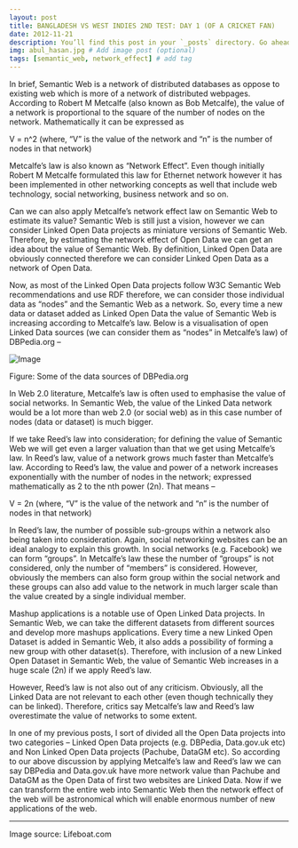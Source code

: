 ```yaml
---
layout: post
title: BANGLADESH VS WEST INDIES 2ND TEST: DAY 1 (OF A CRICKET FAN)
date: 2012-11-21
description: You’ll find this post in your `_posts` directory. Go ahead and edit it and re-build the site to see your changes. # Add post description (optional)
img: abul_hasan.jpg # Add image post (optional)
tags: [semantic_web, network_effect] # add tag
---
```

In brief, Semantic Web is a network of distributed databases as oppose to existing web which is more of a network of distributed webpages. According to Robert M Metcalfe (also known as Bob Metcalfe),  the value of a network is proportional to the square of the number of nodes on the network. Mathematically it can be expressed as

V = n^2 (where, “V” is the value of the network and “n” is the number of nodes in that network)

Metcalfe’s law is also known as “Network Effect”. Even though initially Robert M Metcalfe formulated this law for Ethernet network however it has been implemented in other networking concepts as well that include web technology, social networking, business network and so on.

Can we can also apply Metcalfe’s network effect law on Semantic Web to estimate its value? Semantic Web is still just a vision, however we can consider Linked Open Data projects as miniature versions of Semantic Web. Therefore, by estimating the network effect of Open Data we can get an idea about the value of Semantic Web. By definition, Linked Open Data are obviously connected therefore we can consider Linked Open Data as a network of Open Data.

Now, as most of the Linked Open Data projects follow W3C Semantic Web recommendations and use RDF therefore, we can consider those individual data as “nodes” and the Semantic Web as a network. So, every time a new data or dataset added as Linked Open Data the value of Semantic Web is increasing according to Metcalfe’s law. Below is a visualisation of open Linked Data sources (we can consider them as “nodes” in Metcalfe’s law) of DBPedia.org –

![Image]({{site.baseurl}}/assets/img/semantic.png)

Figure: Some of the data sources of DBPedia.org

In Web 2.0 literature, Metcalfe’s law is often used to emphasise the value of social networks. In Semantic Web, the value of the Linked Data network would be a lot more than web 2.0 (or social web) as in this case number of nodes (data or dataset) is much bigger.

If we take Reed’s law into consideration; for defining the value of Semantic Web we will get even a larger valuation than that we get using Metcalfe’s law. In Reed’s law, value of a network grows much faster than Metcalfe’s law. According to Reed’s law, the value and power of a network increases exponentially with the number of nodes in the  network;  expressed mathematically as 2 to the nth power (2n). That means –

V = 2n (where, “V” is the value of the network and “n” is the number of nodes in that network)

In Reed’s law, the number of possible sub-groups within a network also being taken into consideration. Again, social networking websites can be an ideal analogy to explain this growth. In social networks (e.g. Facebook) we can form “groups”. In Metcalfe’s law these the number of “groups” is not considered, only the number of “members” is considered. However, obviously the members can also form group within the social network and these groups can also add value to the network in much larger scale than the value created by a single individual member.

Mashup applications is a notable use of  Open Linked Data projects. In Semantic Web, we can take the different datasets from different sources and develop more mashups applications. Every time a new Linked Open Dataset is added in Semantic Web, it also adds a possibility of forming a new group with other dataset(s). Therefore, with inclusion of a new Linked Open Dataset in Semantic Web, the value of Semantic Web increases in a huge scale (2n) if we apply Reed’s law.

However, Reed’s law is not also out of any criticism. Obviously, all the Linked Data are not relevant to each other (even though technically they can be linked). Therefore, critics say Metcalfe’s law and Reed’s law overestimate the value of networks to some extent.

In one of my previous posts, I sort of divided all the Open Data projects into two categories – Linked Open Data projects (e.g. DBPedia, Data.gov.uk etc) and Non Linked Open Data projects (Pachube, DataGM etc). So according to our above discussion by applying Metcalfe’s law and Reed’s law we can say DBPedia and Data.gov.uk have more network value than Pachube and DataGM as the Open Data of first two websites are Linked Data. Now if we can transform the entire web into Semantic Web then the network effect of the web will be astronomical which will enable enormous number of new applications of the web.

------
Image source: Lifeboat.com
